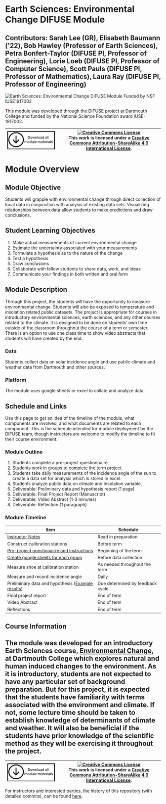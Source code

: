 # Earth Sciences: Environmental Change DIFUSE Module

## Contributors: Sarah Lee (GR), Elisabeth Baumann ('22), Bob Hawley (Professor of Earth Sciences), Petra Bonfert-Taylor (DIFUSE PI, Professor of Engineering), Lorie Loeb (DIFUSE PI, Professor of Computer Science), Scott Pauls (DIFUSE PI, Professor of Mathematics), Laura Ray (DIFUSE PI, Professor of Engineering)

![Earth Sciences: Environmental Change DIFUSE Module Funded by NSF IUSE1917002](repository-assests/images/DIFUSE-EARS6.png)

This module was developed through the DIFUSE project at Dartmouth College and funded by the National Science Foundation award IUSE-1917002.


| <a href="https://github.com/difuse-dartmouth/earth-science-environmental-change/archive/refs/heads/main.zip"><img src="/repository-assets/images/download-all.png" alt="Download the entire module" align="center" style="width: 4in;"></a>| <a rel="license" href="http://creativecommons.org/licenses/by-sa/4.0/"><img alt="Creative Commons License" style="width=2in" src="https://i.creativecommons.org/l/by-sa/4.0/88x31.png" /><br></a>This work is licensed under a <a rel="license" href="http://creativecommons.org/licenses/by-sa/4.0/">Creative Commons Attribution-ShareAlike 4.0 International License</a>. |
|---------|----------|


# Module Overview
## Module Objective 
Students will grapple with environmental change through direct collection of local data in conjunction with analysis of existing data sets.  Visualizing relationships between data allow students to make predictions and draw conclusions.

## Student Learning Objectives
1. Make actual measurements of current environmental change
2. Estimate the uncertainty associated with your measurements
3. Formulate a hypothesis as to the nature of the change
4. Test a hypothesis
5. Draw conclusions
6. Collaborate with fellow students to share data, work, and ideas
7. Communicate your findings in both written and oral form

## Module Description
Through this project, the students will have the opportunity to measure environmental change. Students will also be exposed to temperature and insolation related public datasets. The project is appropriate for courses in introductory environmental sciences, earth sciences, and any other courses related to the climate. It is designed to be done on students’ own time outside of the classroom throughout the course of a term or semester. There is an option to use one class time to show video abstracts that students will have created by the end.

### Data
Students collect data on solar incidence angle and use public climate and weather data from Dartmouth and other sources.

### Platform
The module uses google sheets or excel to collate and analyze data.

## Schedule and Links

Use this page to get an idea of the timeline of the module, what components are involved, and what documents are related to each component. This is the schedule intended for module deployment by the DIFUSE team, though instructors are welcome to modify the timeline to fit their course environment.

### Module Outline
1. Students complete a pre-project questionnaire
2. Students work in groups to complete the term project.
3. Students take daily measurements of the incidence angle of the sun to create a data set for analysis which is stored in excel.
4. Students analyze public data on climate and insolation variable.
5. Deliverable: Preliminary data and hypothesis report (1 page)
6. Deliverable: Final Project Report (Manuscript)
7. Deliverable: Video Abstract (1-3 minutes)
8. Deliverable: Reflection (1 paragraph)

### Module Timeline

| Item                                | Schedule                         |
|-------------------------------------|----------------------------------|
| [Instructor Notes](completed_module/logistics/032020_EARS6_InstructorNotes.docx)| Read in preparation |
| Construct calibration stations      | Before term                      |
| [Pre-project questionairre and instructions](completed_module/components/032020_EARS6_StudentInstructions.docx)| Beginning of the term            |
| [Create google sheets for each group](completed_module/components/032020_EARS6_ExampleDataStructure.xlsx) | Before data collection           |
| Measure shoe at calibration station | As needed throughout the term    |
| Measure and record incidence angle  | Daily                            |
| Preliminary data and hypothesis ([Example results](completed_module/components/032020_EARS6_ExampleDataStructure.xlsx))     | Due determined by feedback cycle |
| Final project report                | End of term                      |
| Video Abstract                      | End of term                      |
| Reflections                         | End of term                      |

## Course Information

The module was developed for an introductory Earth Sciences course, <a href="http://dartmouth.smartcatalogiq.com/current/orc/Departments-Programs-Undergraduate/Earth-Sciences/EARS-Earth-Sciences-Undergraduate/EARS-6">Environmental Change</a>, at Dartmouth College which explores natural and human induced changes to the environment.  As it is introductory, students are not expected to have any particular set of background preparation.  But for this project, it is expected that the students have familiarity with terms associated with the environment and climate. If not, some lecture time should be taken to establish knowledge of determinants of climate and weather. It will also be beneficial if the students have prior knowledge of the scientific method as they will be exercising it throughout the project.
---

| <a href="https://github.com/difuse-dartmouth/earth-sciences-environmental-change/archive/refs/heads/main.zip"><img src="/repository-assets/images/download-all.png" alt="Download the entire module" align="center" style="width: 4in;"></a>| <a rel="license" href="http://creativecommons.org/licenses/by-sa/4.0/"><img alt="Creative Commons License" style="width=2in" src="https://i.creativecommons.org/l/by-sa/4.0/88x31.png" /><br></a>This work is licensed under a <a rel="license" href="http://creativecommons.org/licenses/by-sa/4.0/">Creative Commons Attribution-ShareAlike 4.0 International License</a>. |
|---------|----------|

For instructors and interested parties, the history of this repository (with detailed commits), can be found [here](https://github.com/difuse-dartmouth/earth-sciences-environmental-change/commits/main/).



